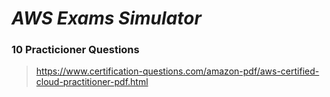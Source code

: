 # *AWS Exams Simulator*


### 10 Practicioner Questions

> https://www.certification-questions.com/amazon-pdf/aws-certified-cloud-practitioner-pdf.html

